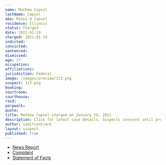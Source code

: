 ```yaml
---
name: Mathew Capsel
lastName: Capsel
aka: Mateo Q Capsel
residence: Illinois
status: Charged
date: 2021-01-19
charged: 2021-01-19
indicted:
convicted:
sentenced:
dismissed:
age: 27
occupation:
affiliations:
jurisdiction: Federal
image: /images/preview/113.png
suspect: 113.png
booking:
courtroom:
courthouse:
raid:
perpwalk:
quote:
title: Mathew Capsel charged on January 19, 2021
description: Click for latest case details. Suspects innocent until proven guilty.
author: seditiontrack
layout: suspect
published: true
---
```


- [News Report](https://abc7chicago.com/capitol-riot-dc-riots-matthew-capsel-tik-tok/10079241/)
- [Complaint](https://www.justice.gov/file/1360776/download)
- [Statement of Facts](https://www.justice.gov/file/1360776/download)
